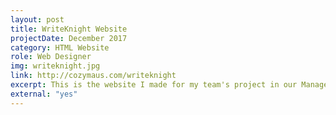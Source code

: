 ```yaml
---
layout: post
title: WriteKnight Website
projectDate: December 2017
category: HTML Website
role: Web Designer
img: writeknight.jpg
link: http://cozymaus.com/writeknight
excerpt: This is the website I made for my team's project in our Management in Technological Organization course. The website is a simple one-page website using the template from my first portfolio website. The product is a mobile app to help freelancers file their taxes. I also designed the icon for the logo.
external: "yes"
---
```

